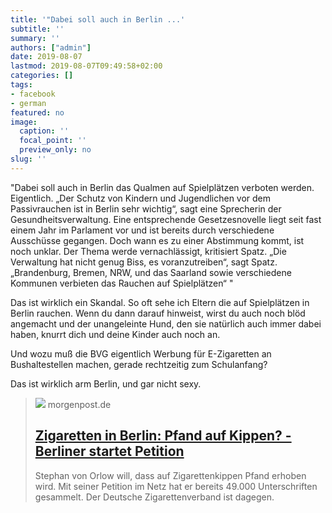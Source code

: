 ```yaml
---
title: '"Dabei soll auch in Berlin ...'
subtitle: ''
summary: ''
authors: ["admin"]
date: 2019-08-07
lastmod: 2019-08-07T09:49:58+02:00
categories: []
tags:
- facebook
- german
featured: no
image:
  caption: ''
  focal_point: ''
  preview_only: no
slug: ''
---
```

"Dabei soll auch in Berlin das Qualmen auf Spielplätzen verboten werden. Eigentlich. „Der Schutz von Kindern und Jugendlichen vor dem Passivrauchen ist in Berlin sehr wichtig“, sagt eine Sprecherin der Gesundheitsverwaltung. Eine entsprechende Gesetzesnovelle liegt seit fast einem Jahr im Parlament vor und ist bereits durch verschiedene Ausschüsse gegangen. Doch wann es zu einer Abstimmung kommt, ist noch unklar. Der Thema werde vernachlässigt, kritisiert Spatz. „Die Verwaltung hat nicht genug Biss, es voranzutreiben“, sagt Spatz.
„Brandenburg, Bremen, NRW, und das Saarland sowie verschiedene Kommunen verbieten das Rauchen auf Spielplätzen“
"

Das ist wirklich ein Skandal. So oft sehe ich Eltern die auf Spielplätzen in Berlin rauchen. Wenn du dann darauf hinweist, wirst du auch noch blöd angemacht und der unangeleinte Hund, den sie natürlich auch immer dabei haben, knurrt dich und deine Kinder auch noch an. 

Und wozu muß die BVG eigentlich Werbung für E-Zigaretten an Bushaltestellen machen, gerade rechtzeitig zum Schulanfang?

Das ist wirklich arm Berlin, und gar nicht sexy.
> [![](https://img.morgenpost.de/img/incoming/crop226702587/0072608343-w820-cv16_9-q85/kippe-Pfand-zigarette.jpg)](https://www.morgenpost.de/berlin/article226694651/Zigaretten-in-Berlin-Pfand-auf-Kippen-Berliner-startet-Petition.html)
> morgenpost.de
> ## [Zigaretten in Berlin: Pfand auf Kippen? - Berliner startet Petition ](https://www.morgenpost.de/berlin/article226694651/Zigaretten-in-Berlin-Pfand-auf-Kippen-Berliner-startet-Petition.html)
>
>Stephan von Orlow will, dass auf Zigarettenkippen Pfand erhoben wird. Mit seiner Petition im Netz hat er bereits 49.000 Unterschriften gesammelt. Der Deutsche Zigarettenverband ist dagegen.


